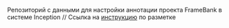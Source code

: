 Репозиторий с данными для настройки аннотации проекта FrameBank в системе Inception //
Ссылка на [инструкцию](https://docs.google.com/document/d/1x9B_QcFDOtDZ-A5qHmFTHbaGCBtdO5_XGz2dgzEF0xg/edit?usp=sharing) по разметке

